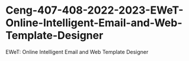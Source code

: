 # Ceng-407-408-2022-2023-EWeT-Online-Intelligent-Email-and-Web-Template-Designer
EWeT: Online Intelligent Email and Web Template Designer
